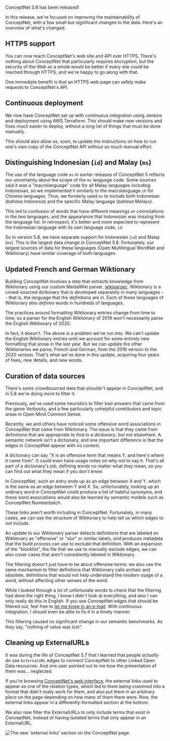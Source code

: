 <!--
.. title: ConceptNet 5.8
.. slug: conceptnet-58
.. date: 2020-05-20 13:20:00 UTC-04:00
.. tags: ConceptNet, Releases
.. category:
.. link:
.. description:
.. type: text
-->

ConceptNet 5.8 has been released!

In this release, we're focused on improving the maintainability of ConceptNet,
with a few small but significant changes to the data. Here's an overview of
what's changed.

## HTTPS support

You can now reach ConceptNet's web site and API over HTTPS. There's nothing
about ConceptNet that particularly requires encryption, but the security of the
Web as a whole would be better if every site could be reached through HTTPS,
and we're happy to go along with that.

One immediate benefit is that an HTTPS web page can safely make requests to
ConceptNet's API.

## Continuous deployment

We now have ConceptNet set up with continuous integration using Jenkins and
deployment using AWS Terraform. This should make new versions and fixes much
easier to deploy, without a long list of things that must be done manually.

This should also allow us, soon, to update the instructions on how to run one's
own copy of the ConceptNet API without so much manual effort.

## Distinguishing Indonesian (`id`) and Malay (`ms`)

The use of the language code `ms` in earlier releases of ConceptNet 5 reflects
our uncertainty about the scope of the `ms` language code. Some sources said it
was a "macrolanguage" code for all Malay languages including Indonesian, so we
implemented it similarly to the macrolanguage `zh` for Chinese languages.
Thus, we formerly used `ms` to include both Indonesian (_bahasa Indonesia_) and
the specific Malay language (_bahasa Melayu_).

This led to confusion of words that have different meanings or connotations in
the two languages, and the appearance that Indonesian was missing from the
language list. In retrospect, it's better and more expected to represent the
Indonesian language with its own language code, `id`.

So in version 5.8, we have separate support for Indonesian (`id`) and Malay
(`ms`). This is the largest data change in ConceptNet 5.8. Fortunately, our
largest sources of data for these languages (Open Multilingual WordNet and
Wiktionary) have similar coverage of both languages.


## Updated French and German Wiktionary

Building ConceptNet involves a step that extracts knowledge from Wiktionary
using our custom MediaWiki parser, [wikiparsec][]. Wiktionary is a
crowd-sourced dictionary that is developed separately in many languages -- that
is, the language that the _definitions_ are in. Each of these languages of
Wiktionary also _defines_ words in hundreds of languages.

[wikiparsec]: https://github.com/LuminosoInsight/wikiparsec

The practices around formatting Wiktionary entries change from time to time, so
a parser for the English Wiktionary of 2019 won't necessarily parse the English
Wiktionary of 2020.

In fact, it doesn't. The above is a problem we've run into. We can't update the
English Wiktionary entries until we account for some entirely new formatting
that arose in the last year. But we can update the other Wiktionaries we parse,
French and German, from the 2016 version to the 2020 version. That's what we've
done in this update, acquiring four years of fixes, new details, and new words.

## Curation of data sources

There's some crowdsourced data that shouldn't appear in ConceptNet, and in 5.8
we're doing more to filter it.

Previously, we've used some heuristics to filter bad answers that came from the
game Verbosity, and a few particularly unhelpful contributors and topic areas
in Open Mind Common Sense.

Recently, we and others have noticed some offensive word associations in
ConceptNet that came from Wiktionary. The issue is that they came from
definitions that are appropriate to find _in a dictionary_, but not elsewhere.
A semantic network isn't a dictionary, and one important difference is that the
edges in ConceptNet appear with no context.

A dictionary can say "X is an offensive term that means Y, and here's where it
came from". It could even have usage notes on why not to say it. That's all
part of a dictionary's job, defining words no matter what they mean, so you can
find out what they mean if you don't know.

In ConceptNet, such an entry ends up as an edge between X and Y, which is the
same as an edge between Y and X. So, unfortunately, looking up an ordinary word
in ConceptNet could produce a list of hateful synonyms, and these word
associations would also be learned by semantic models such as ConceptNet
Numberbatch.

These links aren't worth including in ConceptNet. Fortunately, in many cases,
we can use the structure of Wiktionary to help tell us which edges to _not_
include.

An update to our Wiktionary parser detects definitions that are labeled on
Wiktionary as "offensive" or "slur" or similar labels, and produces metadata
that the build process can use to exclude that definition. With an expansion of
the "blocklist", the file that we use to manually exclude edges, we can also
cover cases that aren't consistently labeled in Wiktionary.

The filtering doesn't just have to be about offensive terms: we also use the
same mechanism to filter definitions that Wiktionary calls archaic and
obsolete, definitions that would not help understand the modern usage of a
word, without affecting other senses of the word.

While I looked through a lot of unfortunate words to check that the filtering
had done the right thing, I know I didn't look at everything, and also I can
only really do this in English. If you see ConceptNet edges that should be
filtered out, feel free to [let me know in an
e-mail](mailto:rspeer@luminoso.com). With continuous integration, I should even
be able to fix it in a timely manner.

This filtering caused no significant change in our semantic benchmarks. As they
say, "nothing of value was lost".


## Cleaning up ExternalURLs

It was during the life of ConceptNet 5.7 that I learned that people _actually
do_ use `ExternalURL` edges to connect ConceptNet to other Linked Open Data
resources. And one user pointed out to me how the presentation of them was...
neglected.

If you're browsing [ConceptNet's web interface][conceptnet], the external links
used to appear as one of the relation types, which led to them being crammed
into a format that didn't really work for them, and also put them in an
arbitrary place on the page depending on how many of them there were. Now, the
external links appear in a differently-formatted section at the bottom.

We also now filter the ExternalURLs to only include terms that exist in
ConceptNet, instead of having isolated terms that only appear in an
ExternalURL.


[conceptnet]: http://conceptnet.io

<img src="/2020/05/external-links.png" alt="The new 'external links' section on the ConceptNet page.">

